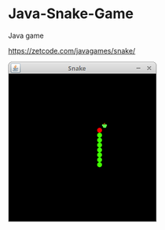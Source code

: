 # Java-Snake-Game
Java game

https://zetcode.com/javagames/snake/  

![Snake game screenshot](snake.png)
